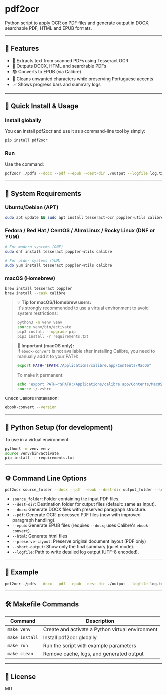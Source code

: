 # pdf2ocr

Python script to apply OCR on PDF files and generate output in DOCX, searchable PDF, HTML and EPUB formats.

---

## 📄 Features

- 📄 Extracts text from scanned PDFs using Tesseract OCR
- 📘 Outputs DOCX, HTML and searchable PDFs
- 📚 Converts to EPUB (via Calibre)
- 🧼 Cleans unwanted characters while preserving Portuguese accents
- 📈 Shows progress bars and summary logs

---

## 🚀 Quick Install & Usage

### Install globally

You can install pdf2ocr and use it as a command-line tool by simply:

```bash
pip install pdf2ocr 
```

### Run

Use the command:

```bash
pdf2ocr ./pdfs --docx --pdf --epub --dest-dir ./output --logfile log.txt
```

---


## 🧱 System Requirements

### Ubuntu/Debian (APT)

```bash
sudo apt update && sudo apt install tesseract-ocr poppler-utils calibre
```

### Fedora / Red Hat / CentOS / AlmaLinux / Rocky Linux (DNF or YUM)

```bash
# For modern systems (DNF)
sudo dnf install tesseract poppler-utils calibre

# For older systems (YUM)
sudo yum install tesseract poppler-utils calibre
```

### macOS (Homebrew)

```bash
brew install tesseract poppler
brew install --cask calibre
```

> 💡 **Tip for macOS/Homebrew users:**  
> It's strongly recommended to use a virtual environment to avoid system restrictions:
>
> ```bash
> python3 -m venv venv
> source venv/bin/activate
> pip3 install --upgrade pip
> pip3 install -r requirements.txt
> ```

> 📌 **Important (macOS only):**  
> If `ebook-convert` is not available after installing Calibre, you need to manually add it to your PATH:
>
> ```bash
> export PATH="$PATH:/Applications/calibre.app/Contents/MacOS"
> ```
>
> To make it permanent:
>
> ```bash
> echo 'export PATH="$PATH:/Applications/calibre.app/Contents/MacOS"' >> ~/.zshrc
> source ~/.zshrc
> ```

Check Calibre installation:

```bash
ebook-convert --version
```

---

## 🐍 Python Setup (for development)

To use in a virtual environment:

```bash
python3 -m venv venv
source venv/bin/activate
pip install -r requirements.txt
```

---

## ⚙️ Command Line Options

```bash
pdf2ocr source_folder --docx --pdf --epub --dest-dir output_folder --logfile log.txt
```

- `source_folder`: Folder containing the input PDF files.
- `--dest-dir`: Destination folder for output files (default: same as input).
- `--docx`: Generate DOCX files with preserved paragraph structure.
- `--pdf`: Generate OCR-processed PDF files (now with improved paragraph handling).
- `--epub`: Generate EPUB files (requires `--docx`; uses Calibre's `ebook-convert`).
- `--html`: Generate html files
- `--preserve-layout`: Preserve original document layout (PDF only)
- `--short-output`: Show only the final summary (quiet mode).
- `--logfile`: Path to write detailed log output (UTF-8 encoded).

---

## 📌 Example

```bash
pdf2ocr ./pdfs --docx --pdf --epub --dest-dir ./output --logfile log.txt
```

---

## 🛠️ Makefile Commands

| Command         | Description                                                        |
|-----------------|--------------------------------------------------------------------|
| `make venv`     | Create and activate a Python virtual environment                   |
| `make install`  | Install pdf2ocr globally                                           |
| `make run`      | Run the script with example parameters                             |
| `make clean`    | Remove cache, logs, and generated output                           |

---

## 📄 License

MIT
